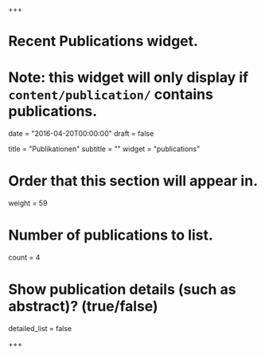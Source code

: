 +++
# Recent Publications widget.
# Note: this widget will only display if `content/publication/` contains publications.

date = "2016-04-20T00:00:00"
draft = false

title = "Publikationen"
subtitle = ""
widget = "publications"

# Order that this section will appear in.
weight = 59

# Number of publications to list.
count = 4

# Show publication details (such as abstract)? (true/false)
detailed_list = false

+++
